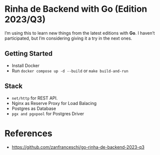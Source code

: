 # Rinha de Backend with Go (Edition 2023/Q3)
I’m using this to learn new things from the latest editions with **Go**. I haven’t participated, but I’m considering giving it a try in the next ones.

## Getting Started
* Install Docker
* Run `docker compose up -d --build` or `make build-and-run`

## Stack
- `net/http` for REST API.
- Nginx as Reserve Proxy for Load Balacing
- Postgres as Database
- `pgx and pgxpool` for Postgres Driver

# References
- https://github.com/zanfranceschi/go-rinha-de-backend-2023-q3